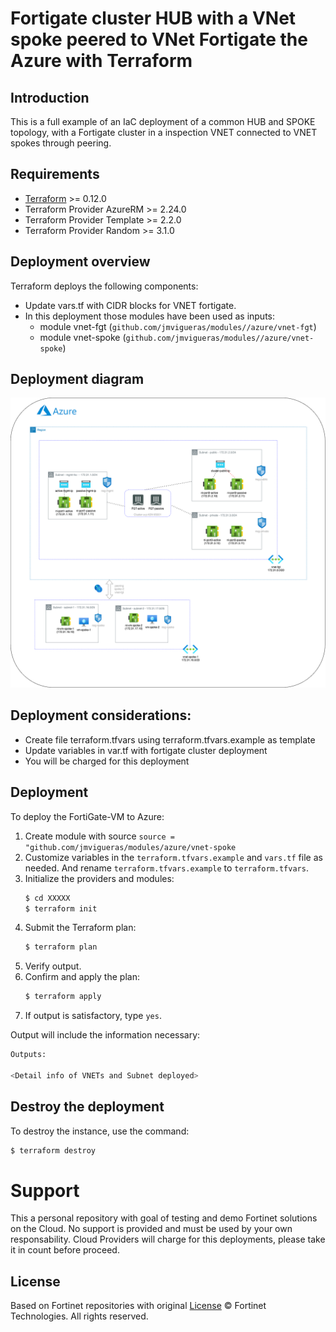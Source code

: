 # Fortigate cluster HUB with a VNet spoke peered to VNet Fortigate the Azure with Terraform
## Introduction

This is a full example of an IaC deployment of a common HUB and SPOKE topology, with a Fortigate cluster in a inspection VNET connected to VNET spokes through peering.

## Requirements
* [Terraform](https://learn.hashicorp.com/terraform/getting-started/install.html) >= 0.12.0
* Terraform Provider AzureRM >= 2.24.0
* Terraform Provider Template >= 2.2.0
* Terraform Provider Random >= 3.1.0

## Deployment overview
Terraform deploys the following components:
   - Update vars.tf with CIDR blocks for VNET fortigate. 
   - In this deployment those modules have been used as inputs:
      - module vnet-fgt (`github.com/jmvigueras/modules//azure/vnet-fgt`)
      - module vnet-spoke (`github.com/jmvigueras/modules//azure/vnet-spoke`)

## Deployment diagram

![diagram deployment](./images/image1.png)

## Deployment considerations:
   - Create file terraform.tfvars using terraform.tfvars.example as template 
   - Update variables in var.tf with fortigate cluster deployment
   - You will be charged for this deployment

## Deployment
To deploy the FortiGate-VM to Azure:
1. Create module with source `source = "github.com/jmvigueras/modules/azure/vnet-spoke`
2. Customize variables in the `terraform.tfvars.example` and `vars.tf` file as needed.  And rename `terraform.tfvars.example` to `terraform.tfvars`.
3. Initialize the providers and modules:
   ```sh
   $ cd XXXXX
   $ terraform init
    ```
4. Submit the Terraform plan:
   ```sh
   $ terraform plan
   ```
5. Verify output.
6. Confirm and apply the plan:
   ```sh
   $ terraform apply
   ```
7. If output is satisfactory, type `yes`.

Output will include the information necessary:
```sh
Outputs:

<Detail info of VNETs and Subnet deployed>
```

## Destroy the deployment
To destroy the instance, use the command:
```sh
$ terraform destroy
```

# Support
This a personal repository with goal of testing and demo Fortinet solutions on the Cloud. No support is provided and must be used by your own responsability. Cloud Providers will charge for this deployments, please take it in count before proceed.

## License
Based on Fortinet repositories with original [License](https://github.com/fortinet/fortigate-terraform-deploy/blob/master/LICENSE) © Fortinet Technologies. All rights reserved.

